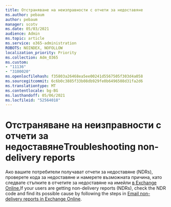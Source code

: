 ```yaml
---
title: Отстраняване на неизправности с отчети за недоставяне
ms.author: pebaum
author: pebaum
manager: scotv
ms.date: 05/03/2021
audience: Admin
ms.topic: article
ms.service: o365-administration
ROBOTS: NOINDEX, NOFOLLOW
localization_priority: Priority
ms.collection: Adm_O365
ms.custom:
- "11136"
- "3100020"
ms.openlocfilehash: f35803a26468ea5ee00241d5567505f303d4a058
ms.sourcegitcommit: 6c6b0c3885f33b08db929fe0b6496508d31fa2d6
ms.translationtype: MT
ms.contentlocale: bg-BG
ms.lasthandoff: 05/06/2021
ms.locfileid: "52564018"
---
```

# <a name="troubleshooting-non-delivery-reports"></a><span data-ttu-id="4a56e-102">Отстраняване на неизправности с отчети за недоставяне</span><span class="sxs-lookup"><span data-stu-id="4a56e-102">Troubleshooting non-delivery reports</span></span>

<span data-ttu-id="4a56e-103">Ако вашите потребители получават отчети за недоставяне (NDRs), проверете кода за недоставяне и намерете възможната причина, като следвате стъпките в отчетите за недоставяне на имейли [в Exchange Online.](https://docs.microsoft.com/exchange/mail-flow-best-practices/non-delivery-reports-in-exchange-online/non-delivery-reports-in-exchange-online)</span><span class="sxs-lookup"><span data-stu-id="4a56e-103">If your users are getting non-delivery reports (NDRs), check the NDR code and find its possible cause by following the steps in [Email non-delivery reports in Exchange Online](https://docs.microsoft.com/exchange/mail-flow-best-practices/non-delivery-reports-in-exchange-online/non-delivery-reports-in-exchange-online).</span></span>